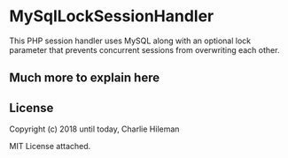 # MySqlLockSessionHandler

This PHP session handler uses MySQL along with an optional lock parameter that prevents concurrent sessions from overwriting each other.

## Much more to explain here

## License

Copyright (c) 2018 until today, Charlie Hileman

MIT License attached.
